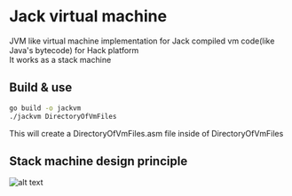 # Jack virtual machine
JVM like virtual machine implementation for Jack compiled vm code(like Java's bytecode) for Hack platform<br>
It works as a stack machine

## Build & use
```bash
go build -o jackvm
./jackvm DirectoryOfVmFiles
```
This will create a DirectoryOfVmFiles.asm file inside of DirectoryOfVmFiles

## Stack machine design principle
![alt text](https://github.com/overload77/hack-software-suite/blob/main/virtual-machine/stack-machine.png?raw=true)
